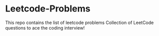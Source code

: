# Leetcode-Problems
This repo contains the list of leetcode problems
Collection of LeetCode questions to ace the coding interview!
